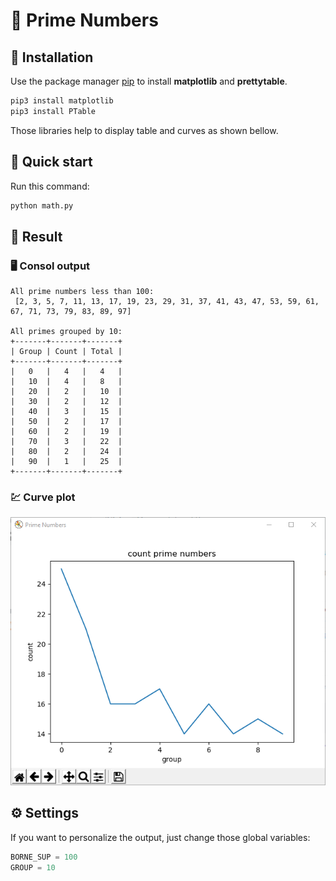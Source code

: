 # :abacus: Prime Numbers

## :memo: Installation

Use the package manager [pip](https://pip.pypa.io/en/stable/) to install **matplotlib** and **prettytable**.

```bash
pip3 install matplotlib
pip3 install PTable
```

Those libraries help to display table and curves as shown bellow.


## :rocket: Quick start 

Run this command:
```bash
python math.py
```

## :dart: Result

### :desktop_computer: Consol output
```
All prime numbers less than 100:
 [2, 3, 5, 7, 11, 13, 17, 19, 23, 29, 31, 37, 41, 43, 47, 53, 59, 61, 67, 71, 73, 79, 83, 89, 97]

All primes grouped by 10:
+-------+-------+-------+
| Group | Count | Total |
+-------+-------+-------+
|   0   |   4   |   4   |
|   10  |   4   |   8   |
|   20  |   2   |   10  |
|   30  |   2   |   12  |
|   40  |   3   |   15  |
|   50  |   2   |   17  |
|   60  |   2   |   19  |
|   70  |   3   |   22  |
|   80  |   2   |   24  |
|   90  |   1   |   25  |
+-------+-------+-------+
```

### :chart: Curve plot 
![curve](img/curve.PNG)


## :gear: Settings
If you want to personalize the output, just change those global variables:

```python
BORNE_SUP = 100
GROUP = 10
```
